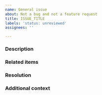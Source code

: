 ```yaml
---
name: General issue
about: Not a bug and not a feature request
title: ISSUE_TITLE
labels: 'status: unreviewed'
assignees: ''

---
```


<!-- PLEASE REMOVE ANY INAPPLICABLE SECTIONS! -->

### Description

<!-- A clear and concise description of the issue. -->

### Related items

<!-- Issues, PR's, files, commits, external links, etc. -->

### Resolution

<!-- Already know how to implement this? Let us know! -->

### Additional context

<!-- Add any other context about the issue here. -->

